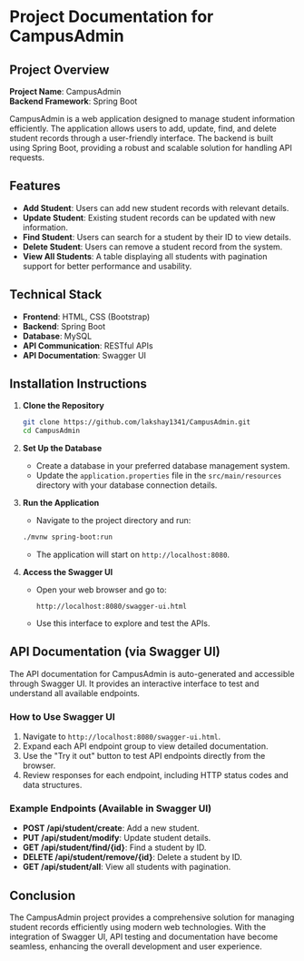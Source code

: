 # Project Documentation for CampusAdmin

## Project Overview
**Project Name**: CampusAdmin  
**Backend Framework**: Spring Boot  

CampusAdmin is a web application designed to manage student information efficiently. The application allows users to add, update, find, and delete student records through a user-friendly interface. The backend is built using Spring Boot, providing a robust and scalable solution for handling API requests.

## Features
- **Add Student**: Users can add new student records with relevant details.
- **Update Student**: Existing student records can be updated with new information.
- **Find Student**: Users can search for a student by their ID to view details.
- **Delete Student**: Users can remove a student record from the system.
- **View All Students**: A table displaying all students with pagination support for better performance and usability.

## Technical Stack
- **Frontend**: HTML, CSS (Bootstrap)
- **Backend**: Spring Boot
- **Database**: MySQL
- **API Communication**: RESTful APIs
- **API Documentation**: Swagger UI

## Installation Instructions
1. **Clone the Repository**
   ```bash
   git clone https://github.com/lakshay1341/CampusAdmin.git
   cd CampusAdmin
   ```

2. **Set Up the Database**
   - Create a database in your preferred database management system.
   - Update the `application.properties` file in the `src/main/resources` directory with your database connection details.

3. **Run the Application**
   - Navigate to the project directory and run:
   ```bash
   ./mvnw spring-boot:run
   ```
   - The application will start on `http://localhost:8080`.

4. **Access the Swagger UI**
   - Open your web browser and go to:
     ```
     http://localhost:8080/swagger-ui.html
     ```
   - Use this interface to explore and test the APIs.

## API Documentation (via Swagger UI)

The API documentation for CampusAdmin is auto-generated and accessible through Swagger UI. It provides an interactive interface to test and understand all available endpoints.

### How to Use Swagger UI
1. Navigate to `http://localhost:8080/swagger-ui.html`.
2. Expand each API endpoint group to view detailed documentation.
3. Use the "Try it out" button to test API endpoints directly from the browser.
4. Review responses for each endpoint, including HTTP status codes and data structures.

### Example Endpoints (Available in Swagger UI)
- **POST /api/student/create**: Add a new student.
- **PUT /api/student/modify**: Update student details.
- **GET /api/student/find/{id}**: Find a student by ID.
- **DELETE /api/student/remove/{id}**: Delete a student by ID.
- **GET /api/student/all**: View all students with pagination.

## Conclusion

The CampusAdmin project provides a comprehensive solution for managing student records efficiently using modern web technologies. With the integration of Swagger UI, API testing and documentation have become seamless, enhancing the overall development and user experience.
